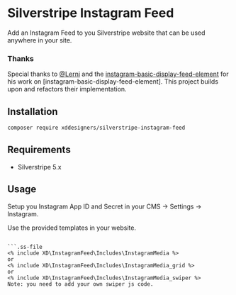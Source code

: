 # Silverstripe Instagram Feed 

Add an Instagram Feed to you Silverstripe website that can be used anywhere in your site.

### Thanks
Special thanks to [@Lerni](https://github.com/Lerni) and the [instagram-basic-display-feed-element](https://github.com/lerni/instagram-basic-display-feed-element) for his work on [instagram-basic-display-feed-element]. This project builds upon and refactors their implementation.

## Installation

```bash
composer require xddesigners/silverstripe-instagram-feed
```

## Requirements
* Silverstripe 5.x

## Usage

Setup you Instagram App ID and Secret in your CMS -> Settings -> Instagram.

Use the provided templates in your website.

```env

```.ss-file
<% include XD\InstagramFeed\Includes\InstagramMedia %>
or
<% include XD\InstagramFeed\Includes\InstagramMedia_grid %>
or
<% include XD\InstagramFeed\Includes\InstagramMedia_swiper %>
Note: you need to add your own swiper js code.
```